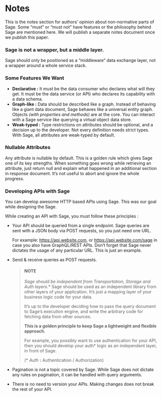 # Notes

This is the notes section for authors’ opinion about non-normative parts of Sage. Some “must” or “must not” have features or the philosophy behind Sage are mentioned here. We will publish a separate notes document once we publish this paper.

### Sage is not a wrapper, but a middle layer.

Sage should only be positioned as a “middleware” data exchange layer, not a wrapper around a whole service stack.

### Some Features We Want

- **Declarative :** It must be the data consumer who declares what will they get. It must be the data service (or API) who declares its capability with a data schema.
- **Graph-like :** Data should be described like a graph. Instead of behaving like a giant data document, Sage behaves like a universal entity graph. Objects *(with properties and methods)* are at the core. You can interact with a Sage service like querying a virtual object data store.
- **Weak-typed :** Type restrictions on attributes should be optional, and a decision up to the developer. Not every definition needs strict types. With Sage, all attributes are weak-typed by default.

### Nullable Attributes

Any attribute is nullable by default. This is a golden rule which gives Sage one of its key strengths. When something goes wrong while retrieving an attribute, just return null and explain what happened in an additional section in response document. It’s not useful to abort and ignore the whole progress.

### Developing APIs with Sage

You can develop awesome HTTP based APIs using Sage. This was our goal while designing the Sage.

While creating an API with Sage, you must follow these principles :

- Your API should be queried from a single endpoint. Sage queries are sent with a JSON body via POST requests, so you just need one URL. 

    For example: https://api.website.com, or https://api.website.com/sage in case you also have GraphQL/REST APIs. Don’t forget that Sage never dictates the usage of any particular URL. This is just an example.

- Send & receive queries as POST requests.

    > #### NOTE 
    >
    > **Sage should be independent from Transportation, Storage and Auth* layers.** Sage should be used as an independent library from other layers of your application. It’s just a mapping layer of your business logic code for your data.
    >
    > It’s up to the developer deciding how to pass the query document to Sage’s execution engine, and write the arbitrary code for fetching data from other sources. 
    >
    > **This is a golden principle to keep Sage a lightweight and flexible approach.**
    >
    > For example, you possibly want to use authentication for your API, then you should develop your auth* logic as an independent layer, in front of Sage.
    >
    > 
    >
    > (* *Auth* **:** Authentication / Authorization)

- Pagination is not a topic covered by Sage. While Sage does not dictate any rules on pagination, it can be handled with query arguments.

- There is no need to version your APIs. Making changes does not break the rest of your API.

